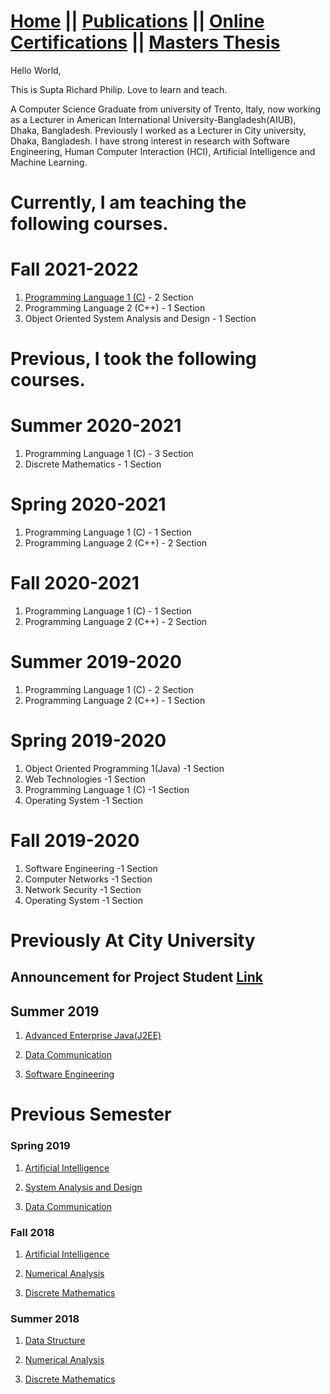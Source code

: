 # [Home](https://suptaphilip.github.io/)  ||  [Publications](/publications.md/)   ||  [Online Certifications](onlineCourse.md) || [Masters Thesis](Thesis.md)

Hello World,

This is Supta Richard Philip. Love to learn and teach.

A Computer Science Graduate from university of Trento, Italy, now working as a Lecturer in American International University-Bangladesh(AIUB), Dhaka, Bangladesh. Previously I worked as a Lecturer in City university, Dhaka, Bangladesh. I have strong interest in research with Software Engineering, Human Computer Interaction (HCI), Artificial Intelligence and Machine Learning.



# Currently, I am teaching the following courses.

# Fall 2021-2022
1. [Programming Language 1 (C)](https://suptaphilip.github.io/Programming-Language-C/) - 2 Section
2. Programming Language 2 (C++) - 1 Section
3. Object Oriented System Analysis and Design - 1 Section

# Previous, I took the following courses.

# Summer 2020-2021
1. Programming Language 1 (C) - 3 Section
2. Discrete Mathematics - 1 Section

# Spring 2020-2021
1. Programming Language 1 (C) - 1 Section
2. Programming Language 2 (C++) - 2 Section

# Fall 2020-2021
1. Programming Language 1 (C)  - 1 Section
2. Programming Language 2 (C++) - 2 Section

# Summer 2019-2020
1. Programming Language 1 (C) - 2 Section
2. Programming Language 2 (C++) - 1 Section

# Spring 2019-2020
1. Object Oriented Programming 1(Java) -1 Section
2. Web Technologies  -1 Section
3. Programming Language 1 (C)  -1 Section
4. Operating System  -1 Section

# Fall 2019-2020
 1. Software Engineering  -1 Section
 2. Computer Networks  -1 Section
 3. Network Security  -1 Section
 4. Operating System  -1 Section

# Previously At City University
## Announcement for Project Student [Link](https://suptaphilip.github.io/For-Project-Student/)
## Summer 2019

1. [Advanced Enterprise Java(J2EE)](https://suptaphilip.github.io/Advance-Java-J2EE/)

2. [Data Communication](https://suptaphilip.github.io/Data-Communication/)

3. [Software Engineering](https://suptaphilip.github.io/Software-Engineering/)

 

# Previous Semester
### Spring 2019

1. [Artificial Intelligence](https://suptaphilip.github.io/Artificial-Intelligence-Spring2019/)

2. [System Analysis and Design](https://suptaphilip.github.io/System-Analysis-and-Design/)

3. [Data Communication](https://suptaphilip.github.io/Data-Communication/)


### Fall 2018

1. [Artificial Intelligence](https://suptaphilip.github.io/Artificial-Intelligence/)

2. [Numerical Analysis](https://suptaphilip.github.io/Numerical-Analysis/)

3. [Discrete Mathematics](https://suptaphilip.github.io/Discrete-Mathematics/)


### Summer 2018

1. [Data Structure](https://suptaphilip.github.io/CityUniversity-DataStructure/)

2. [Numerical Analysis](https://github.com/suptaphilip/Numerical-Analysis/tree/Summer-2018)

3. [Discrete Mathematics](https://suptaphilip.github.io/Discrete-Mathematics/)


